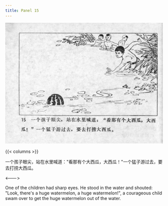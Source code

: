 ```yaml
---
title: Panel 15
---
```


![niqiu page](./../../../images/niqiu/seifert0397_nqkg_0019_015.jpg)

{{< columns >}}

一个孩子眼尖，站在水里喊道："看那有个大西瓜，大西瓜！"一个猛子游过去，要去打捞大西瓜。

<--->

One of the children had sharp eyes. He stood in the water and shouted: "Look, there's a huge watermelon, a huge watermelon!", a courageous child swam over to get the huge watermelon out of the water.